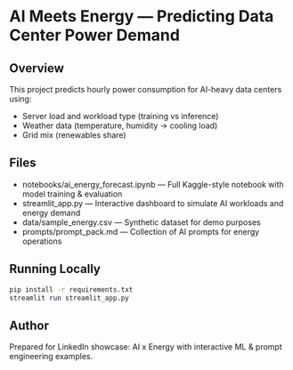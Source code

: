 # AI Meets Energy — Predicting Data Center Power Demand

## Overview
This project predicts hourly power consumption for AI-heavy data centers using:
- Server load and workload type (training vs inference)
- Weather data (temperature, humidity → cooling load)
- Grid mix (renewables share)

## Files
- notebooks/ai_energy_forecast.ipynb — Full Kaggle-style notebook with model training & evaluation
- streamlit_app.py — Interactive dashboard to simulate AI workloads and energy demand
- data/sample_energy.csv — Synthetic dataset for demo purposes
- prompts/prompt_pack.md — Collection of AI prompts for energy operations

## Running Locally
```bash
pip install -r requirements.txt
streamlit run streamlit_app.py
```

## Author
Prepared for LinkedIn showcase: AI x Energy with interactive ML & prompt engineering examples.
